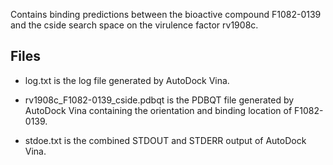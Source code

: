 Contains binding predictions between the bioactive compound F1082-0139 and the cside search space on the virulence factor rv1908c.

## Files

- log.txt is the log file generated by AutoDock Vina.

- rv1908c_F1082-0139_cside.pdbqt is the PDBQT file generated by AutoDock Vina containing the orientation and binding location of F1082-0139.

- stdoe.txt is the combined STDOUT and STDERR output of AutoDock Vina.

